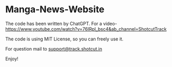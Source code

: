 # Manga-News-Website

The code has been written by ChatGPT.
For a video- https://www.youtube.com/watch?v=76IRpl_bsc4&ab_channel=ShotcutTrack

The code is using MIT License, so you can freely use it.

For question mail to support@track.shotcut.in 

Enjoy!
